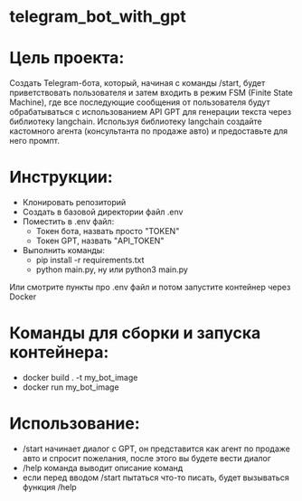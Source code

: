 # telegram_bot_with_gpt
# Цель проекта: 
Создать Telegram-бота, который, начиная с команды /start, будет приветствовать пользователя и затем входить в режим FSM (Finite State Machine), где все последующие сообщения от пользователя будут обрабатываться с использованием API GPT для генерации текста через библиотеку langchain. Используя библиотеку langchain создайте кастомного агента (консультанта по продаже авто) и предоставьте для него промпт.

# Инструкции:
- Клонировать репозиторий
- Создать в базовой директории файл .env
- Поместить в .env файл:
    - Токен бота, назвать просто "TOKEN"
    - Токен GPT, назвать "API_TOKEN"
- Выполнить команды:
    - pip install -r requirements.txt
    - python main.py, ну или python3 main.py 

Или смотрите пункты про .env файл и потом запустите контейнер через Docker

# Команды для сборки и запуска контейнера:
- docker build . -t my_bot_image
- docker run my_bot_image

# Использование:
- /start начинает диалог с GPT, он представится как агент по продаже авто и спросит пожелания, после этого вы будете вести диалог
- /help команда выводит описание команд
- если перед вводом /start пытаться что-то писать, будет вызываться функция /help
